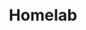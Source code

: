 ---
title: "Homelab"
description: "Articles about my homelab"
slug: "homelab"
style:
    background: "#1c5abd"
    color: "#fff"
---